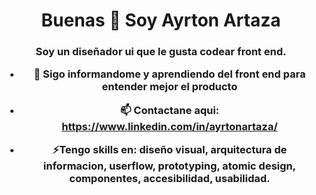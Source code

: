 <h1 align="center">Buenas 👋 Soy Ayrton Artaza</h1>
<h3 align="center">Soy un diseñador ui que le gusta codear front end.

- 🌱 Sigo informandome y aprendiendo del front end para entender mejor el producto

- 📫 Contactane aqui: **https://www.linkedin.com/in/ayrtonartaza/**

- ⚡Tengo skills en: diseño visual, arquitectura de informacion, userflow, prototyping, atomic design, componentes, accesibilidad, usabilidad.



